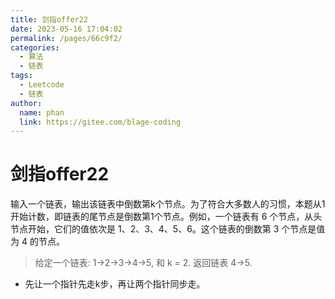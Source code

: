 ```yaml
---
title: 剑指offer22
date: 2023-05-16 17:04:02
permalink: /pages/66c9f2/
categories:
  - 算法
  - 链表
tags:
  - Leetcode
  - 链表
author: 
  name: phan
  link: https://gitee.com/blage-coding
---
```

# 剑指offer22

输入一个链表，输出该链表中倒数第k个节点。为了符合大多数人的习惯，本题从1开始计数，即链表的尾节点是倒数第1个节点。例如，一个链表有 6 个节点，从头节点开始，它们的值依次是 1、2、3、4、5、6。这个链表的倒数第 3 个节点是值为 4 的节点。


>给定一个链表: 1->2->3->4->5, 和 k = 2.
>返回链表 4->5.

- 先让一个指针先走k步，再让两个指针同步走。